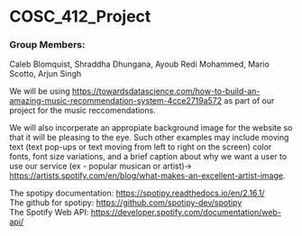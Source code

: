 # COSC_412_Project

### Group Members:
Caleb Blomquist, Shraddha Dhungana, Ayoub Redi Mohammed, Mario Scotto, Arjun Singh   

We will be using https://towardsdatascience.com/how-to-build-an-amazing-music-recommendation-system-4cce2719a572 as part of our project for the music reccomendations. 

We will also incorperate an appropiate background image for the website so that it will be pleasing to the eye. Such other examples may include moving text (text pop-ups or text moving from left to right on the screen) color fonts, font size variations, and a brief caption about why we want a user to use our service (ex - popular musican or artist)-> https://artists.spotify.com/en/blog/what-makes-an-excellent-artist-image.


The spotipy documentation: https://spotipy.readthedocs.io/en/2.16.1/  
The github for spotipy: https://github.com/spotipy-dev/spotipy  
The Spotify Web API: https://developer.spotify.com/documentation/web-api/

